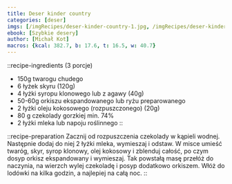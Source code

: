 ```yaml
---
title: Deser kinder country
categories: [deser]
imgs: [/imgRecipes/deser-kinder-country-1.jpg, /imgRecipes/deser-kinder-country-2.jpg]
ebook: [Szybkie desery]
author: [Michał Kot]
macros: {kcal: 382.7, b: 17.6, t: 16.5, w: 40.7}
---
```


::recipe-ingredients
(3 porcje)
- 150g twarogu chudego
- 6 łyżek skyru (120g)
- 4 łyżki syropu klonowego lub z agawy (40g)
- 50-60g orkiszu ekspandowanego lub ryżu preparowanego
- 2 łyżki oleju kokosowego (rozpuszczonego) (20g)
- 80 g czekolady gorzkiej min. 74%
- 2 łyżki mleka lub napoju roślinnego
::

::recipe-preparation
Zacznij od rozpuszczenia czekolady w kąpieli wodnej. Następnie dodaj do niej 2 łyżki mleka, wymieszaj i odstaw. W misce umieść twaróg, skyr, syrop klonowy, olej kokosowy i zblenduj całość, po czym dosyp orkisz ekspandowany i wymieszaj. Tak powstałą masę przełóż do naczynia, na wierzch wylej czekoladę i posyp dodatkowo orkiszem. Włóż do lodówki na kilka godzin, a najlepiej na całą noc.
::